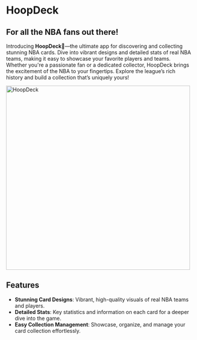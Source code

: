 # HoopDeck

## For all the NBA fans out there!

Introducing **HoopDeck**🏀—the ultimate app for discovering and collecting stunning NBA cards. Dive into vibrant designs and detailed stats of real NBA teams, making it easy to showcase your favorite players and teams. Whether you're a passionate fan or a dedicated collector, HoopDeck brings the excitement of the NBA to your fingertips. Explore the league’s rich history and build a collection that’s uniquely yours!

<img src=".assets/NBA-PNGs/99dccd22-4057-4eaf-b6d5-d5d2c6d202a0_0.jpeg" alt="HoopDeck" width="500px" />

## Features

- **Stunning Card Designs**: Vibrant, high-quality visuals of real NBA teams and players.
- **Detailed Stats**: Key statistics and information on each card for a deeper dive into the game.
- **Easy Collection Management**: Showcase, organize, and manage your card collection effortlessly.
